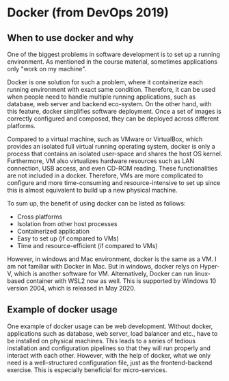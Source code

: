 # Docker (from DevOps 2019)
## When to use docker and why
One of the biggest problems in software development is to set up a running environment. As mentioned in the course material, sometimes applications only "work on my machine". 

Docker is one solution for such a problem, where it containerize each running environment with exact same condition. Therefore, it can be used when people need to handle multiple running applications, such as database, web server and backend eco-system. On the other hand, with this feature, docker simplifies software deployment. Once a set of images is correctly configured and composed, they can be deployed across different platforms.

Compared to a virtual machine, such as VMware or VirtualBox, which provides an isolated full virtual running operating system, docker is only a process that contains an isolated user-space and shares the host OS kernel. Furthermore, VM also virtualizes hardware resources such as LAN connection, USB access, and even CD-ROM reading. These functionalities are not included in a docker. Therefore, VMs are more complicated to configure and more time-consuming and resource-intensive to set up since this is almost equivalent to build up a new physical machine. 

To sum up, the benefit of using docker can be listed as follows:
  * Cross platforms
  * Isolation from other host processes
  * Containerized application
  * Easy to set up (if compared to VMs)
  * Time and resource-efficient (if compared to VMs)

However, in windows and Mac environment, docker is the same as a VM. I am not familiar with Docker in Mac. But in windows, docker relys on Hyper-V, which is another software for VM. Alternatively, Docker can run linux-based container with WSL2 now as well. This is supported by Windows 10 version 2004, which is released in May 2020. 
 
## Example of docker usage
One example of docker usage can be web development. Without docker, applications such as database, web server, load balancer and etc., have to be installed on physical machines. This leads to a series of tedious installation and configuration pipelines so that they will run properly and interact with each other. However, with the help of docker, what we only need is a well-structured configuration file, just as the frontend-backend exercise. This is especially beneficial for micro-services. 


